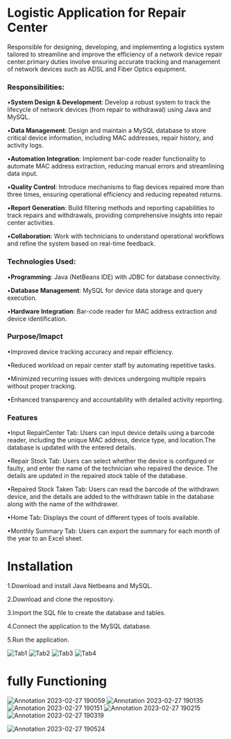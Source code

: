 # Logistic Application for Repair Center

Responsible for designing, developing, and implementing a logistics system tailored to streamline and improve the efficiency of a network device repair center.primary duties involve ensuring accurate tracking and management of network devices such as ADSL and Fiber Optics equipment.

### Responsibilities:

<p>&#x2022;<b>System Design & Development</b>: Develop a robust system to track the lifecycle of network devices (from repair to withdrawal) using Java and MySQL.
<p>&#x2022;<b>Data Management</b>: Design and maintain a MySQL database to store critical device information, including MAC addresses, repair history, and activity logs.
<p>&#x2022;<b>Automation Integration</b>: Implement bar-code reader functionality to automate MAC address extraction, reducing manual errors and streamlining data input.
<p>&#x2022;<b>Quality Control</b>: Introduce mechanisms to flag devices repaired more than three times, ensuring operational efficiency and reducing repeated returns.
<p>&#x2022;<b>Report Generation</b>: Build filtering methods and reporting capabilities to track repairs and withdrawals, providing comprehensive insights into repair center activities.
<p>&#x2022;<b>Collaboration</b>: Work with technicians to understand operational workflows and refine the system based on real-time feedback.</p>

### Technologies Used:

<p>&#x2022;<b>Programming</b>: Java (NetBeans IDE) with JDBC for database connectivity.
<p>&#x2022;<b>Database Management</b>: MySQL for device data storage and query execution.
<p>&#x2022;<b>Hardware Integration</b>: Bar-code reader for MAC address extraction and device identification.</p>

### Purpose/Imapct

<p>&#x2022;Improved device tracking accuracy and repair efficiency.
<p>&#x2022;Reduced workload on repair center staff by automating repetitive tasks.
<p>&#x2022;Minimized recurring issues with devices undergoing multiple repairs without proper tracking.
<p>&#x2022;Enhanced transparency and accountability with detailed activity reporting.

### Features

<p>&#x2022;Input RepairCenter Tab: Users can input device details using a barcode reader, including the unique MAC address, device type, and location.The database is updated with the entered details.</p>
<p>&#x2022;Repair Stock Tab: Users can select whether the device is configured or faulty, and enter the name of the technician who repaired the device. The details are updated in the repaired stock table of the database.</p>
<p>&#x2022;Repaired Stock Taken Tab: Users can read the barcode of the withdrawn device, and the details are added to the withdrawn table in the database along with the name of the withdrawer.</p>
<p>&#x2022;Home Tab: Displays the count of different types of tools available.</p>
<p>&#x2022;Monthly Summary Tab: Users can export the summary for each month of the year to an Excel sheet.</p>

# Installation

1.Download and install Java Netbeans and MySQL.

2.Download and clone the repository.

3.Import the SQL file to create the database and tables.

4.Connect the application to the MySQL database.

5.Run the application.

![Tab1](https://user-images.githubusercontent.com/117608882/221513165-c85c9249-e6cb-41e4-8558-5c502c5e6ff0.png)
![Tab2](https://user-images.githubusercontent.com/117608882/221508783-b88e0f53-de22-442e-8787-3ce7954fac92.png)
![Tab3](https://user-images.githubusercontent.com/117608882/221508808-e99d4c62-e064-4e77-b78d-b9d45a088792.png)
![Tab4](https://user-images.githubusercontent.com/117608882/221508829-ca737771-dc3f-4727-9ea6-22c77a95d5db.png)

# fully Functioning 

![Annotation 2023-02-27 190059](https://user-images.githubusercontent.com/117608882/221620233-67d48b57-1450-4918-b45c-46167f981edc.png)
![Annotation 2023-02-27 190135](https://user-images.githubusercontent.com/117608882/221620259-b66c41bd-57bc-4ef3-889d-7d2c95387b57.png)
![Annotation 2023-02-27 190151](https://user-images.githubusercontent.com/117608882/221620327-a91bc65c-8dc0-4eb2-ab39-28f240127f9b.png)
![Annotation 2023-02-27 190215](https://user-images.githubusercontent.com/117608882/221620347-54a07f23-c0b6-4a18-8a99-9620c621a420.png)
![Annotation 2023-02-27 190319](https://user-images.githubusercontent.com/117608882/221620560-0d9f9c44-d274-451c-9686-d52ec26c854b.png)





![Annotation 2023-02-27 190524](https://user-images.githubusercontent.com/117608882/221620625-34bb4de5-b3ba-448a-8f91-5aba7568fc08.png)



